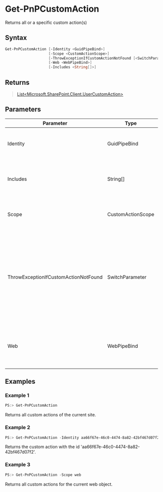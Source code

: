 # Get-PnPCustomAction
Returns all or a specific custom action(s)
## Syntax
```powershell
Get-PnPCustomAction [-Identity <GuidPipeBind>]
                    [-Scope <CustomActionScope>]
                    [-ThrowExceptionIfCustomActionNotFound [<SwitchParameter>]]
                    [-Web <WebPipeBind>]
                    [-Includes <String[]>]
```


## Returns
>[List<Microsoft.SharePoint.Client.UserCustomAction>](https://msdn.microsoft.com/en-us/library/microsoft.sharepoint.client.usercustomaction.aspx)

## Parameters
Parameter|Type|Required|Description
---------|----|--------|-----------
|Identity|GuidPipeBind|False|Identity of the CustomAction to return. Omit to return all CustomActions.|
|Includes|String[]|False|Specify properties to include when retrieving objects from the server.|
|Scope|CustomActionScope|False|Scope of the CustomAction, either Web, Site or All to return both|
|ThrowExceptionIfCustomActionNotFound|SwitchParameter|False|Switch parameter if an exception should be thrown if the requested CustomAction does not exist (true) or if omitted, nothing will be returned in case the CustomAction does not exist|
|Web|WebPipeBind|False|The web to apply the command to. Omit this parameter to use the current web.|
## Examples

### Example 1
```powershell
PS:> Get-PnPCustomAction
```
Returns all custom actions of the current site.

### Example 2
```powershell
PS:> Get-PnPCustomAction -Identity aa66f67e-46c0-4474-8a82-42bf467d07f2
```
Returns the custom action with the id 'aa66f67e-46c0-4474-8a82-42bf467d07f2'.

### Example 3
```powershell
PS:> Get-PnPCustomAction -Scope web
```
Returns all custom actions for the current web object.
